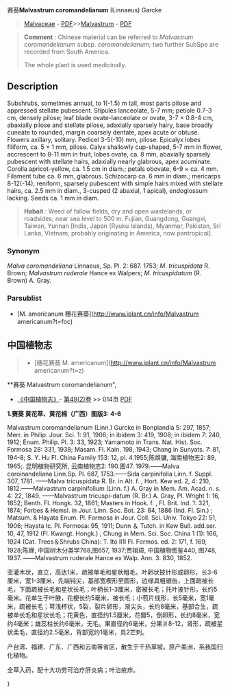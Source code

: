 赛葵**Malvastrum coromandelianum** (Linnaeus) Garcke

> [Malvaceae](http://www.iplant.cn/info/Malvaceae?t=foc) - [PDF](http://www.iplant.cn/foc/pdf/Malvaceae.pdf)>>[Malvastrum](http://www.iplant.cn/info/Malvastrum?t=foc) - [PDF](http://www.iplant.cn/foc/pdf/Malvastrum.pdf)

> **Comment** : 
> Chinese material can be referred to *Malvastrum coromandelianum* subsp. *coromandelianum*; two further SubSpe are recorded from South America.
>
> The whole plant is used medicinally.

## Description

Subshrubs, sometimes annual, to 1(-1.5) m tall, most parts pilose and appressed stellate pubescent. Stipules lanceolate, 5-7 mm; petiole 0.7-3 cm, densely pilose; leaf blade ovate-lanceolate or ovate, 3-7 × 0.8-4 cm, abaxially pilose and stellate pilose, adaxially sparsely hairy, base broadly cuneate to rounded, margin coarsely dentate, apex acute or obtuse. Flowers axillary, solitary. Pedicel 3-5(-10) mm, pilose. Epicalyx lobes filiform, ca. 5 × 1 mm, pilose. Calyx shallowly cup-shaped, 5-7 mm in flower, accrescent to 8-11 mm in fruit, lobes ovate, ca. 8 mm, abaxially sparsely pubescent with stellate hairs, adaxially nearly glabrous, apex acuminate. Corolla apricot-yellow, ca. 1.5 cm in diam.; petals obovate, 6-9 × ca. 4 mm. Filament tube ca. 6 mm, glabrous. Schizocarp ca. 6 mm in diam.; mericarps 8-12(-14), reniform, sparsely pubescent with simple hairs mixed with stellate hairs, ca. 2.5 mm in diam., 3-cusped (2 abaxial, 1 apical), endoglossum lacking. Seeds ca. 1 mm in diam.

> **Habait** : 
> Weed of fallow fields, dry and open wastelands, or roadsides; near sea level to 500 m. Fujian, Guangdong, Guangxi, Taiwan, Yunnan [India, Japan (Ryuku Islands), Myanmar, Pakistan, Sri Lanka, Vietnam; probably originating in America, now pantropical].

### Synonym
*Malva coromandeliana* Linnaeus, Sp. Pl. 2: 687. 1753; *M. tricuspidata* R. Brown; *Malvastrum ruderale* Hance ex Walpers; *M. tricuspidatum* (R. Brown) A. Gray.

### Parsublist

* [M.  americanum  穗花赛葵](http://www.iplant.cn/info/Malvastrum americanum?t=foc)

## 中国植物志

> * [穗花赛葵  M.  americanum](http://www.iplant.cn/info/Malvastrum americanum?t=z)

**赛葵 Malvastrum coromandelianum",

* [《中国植物志》](http://www.iplant.cn/frps)- [第49(2)卷](http://www.iplant.cn/frps/vol/49(2)) >> 014页 [PDF](http://www.iplant.cn/frps/pdf/49(2)/014.PDF)

**1.赛葵 黄花草、黄花棉（广西）图版3: 4-6**

Malvastrum coromandelianum (Linn.) Gurcke in Bonplandia 5: 297, 1857; Merr. in Philip. Jour. Sci. 1: 91, 1906; in ibidem 3: 419, 1908; in ibidem 7: 240, 1912; Enum. Philip. Pl. 3: 33, 1923; Yamamoto in Trans. Nat. Hist. Soc. Formosa 28: 331, 1938; Masam. Fl. Kain. 198, 1943; Chang in Sunyats. 7: 81, 194-8; S. Y. Hu Fl. China Family 153: 12, pl. 4.1955;陈焕镛, 海南植物志2: 89, 1965;. 昆明植物研究所, 云南植物志2: 190.图47. 1979.——Malva coroinandeliana Linn.Sp. Pl. 687, 1753.——Sida carpinifolia Linn. f. Suppl. 307, 1781. ——Malva tricuspidata R. Br. in Alt. f. , Hort. Kew ed. 2, 4: 210, 1812.——Malvastrum carpinifolium (Linn. f.) A. Gray in Mem. Am. Acad. n. s. 4: 22, 1849. ——Malvastrum tricuspi-datum (R. Br.) A. Gray, Pl. Wright 1: 16, 1852; Benth. Fl. Hongk. 32, 1861; Masters in Hook. f. , Fl. Brit. Ind. 1: 321, 1874; Forbes & Hemsl. in Jour. Linn. Soc. Bot. 23: 84, 1886 (Ind. Fl. Sin.) ; Matsum. & Hayata Enum. Pl. Formosa in Jour. Coll. Sci. Univ. Tokyo 22: 51, 1906; Hayata Ic. Pl. Formosa: 95, 1911; Dunn ＆ Tutch. in Kew Bull. add.ser. 10, 47, 1912 (Fl. Kwangt. Hongk.) ; Chung in Mem. Sci. Soc. China 1 (1): 166, 1924 (Cat. Trees＆Shrubs China): T. Ito Il1l Fl. Formos. ed. 2: 171, f. 169, 1928;陈嵘, 中国树木分类学768,图657, 1937;贾祖璋, 中国植物图鉴440, 图748, 1937. ——Malvastrum ruderale Hance ex Walp. Ann. 3: 830, 1852.

亚灌木状，直立，高达1米，疏被单毛和星状粗毛。叶卵状披针形或卵形，长3-6厘米，宽1-3厘米，先端钝尖，基部宽楔形至圆形，边缘具粗锯齿，上面疏被长毛，下面疏被长毛和星状长毛；叶柄长1-3厘米，密被长毛；托叶披针形，长约5毫米。花单生于叶腋，花梗长约5毫米，被长毛；小苞片线形，长5毫米，宽1毫米，疏被长毛；萼浅杯状，5裂，裂片卵形，渐尖头，长约8毫米，基部合生，疏被单长毛和星状长毛；花黄色，直径约1.5厘米，花瓣5，倒卵形，长约8毫米，宽约4毫米；雄蕊柱长约6毫米，无毛。果直径约6毫米，分果爿8-12，肾形，疏被星状柔毛，直径约2.5毫米，背部宽约1毫米，具2芒刺。

产台湾、福建、广东、广西和云南等省区，散生于干热草坡。原产美洲，系我国归化植物。

全草入药，配十大功劳可治疗肝炎病；叶治疮疖。

}